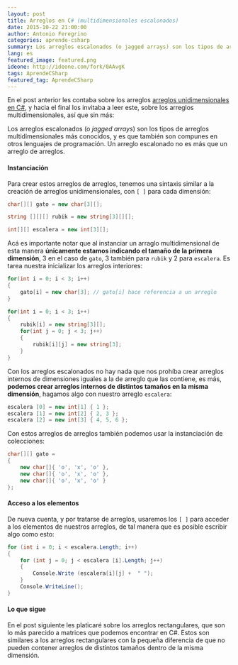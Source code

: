 ```yaml
---
layout: post
title: Arreglos en C# (multidimensionales escalonados)
date: 2015-10-22 21:00:00
author: Antonio Feregrino
categories: aprende-csharp
summary: Los arreglos escalonados (o jagged arrays) son los tipos de arreglos multidimensionales más conocidos, y es que también son compunes en otros lenguajes de programación. Un arreglo escalonado no es más que un arreglo de arreglos.
lang: es
featured_image: featured.png
ideone: http://ideone.com/fork/0AAvgK
tags: AprendeCSharp
featured_tag: AprendeCSharp
---
```


En el post anterior les contaba sobre los arreglos <a href="/post/arreglos-en-c-sharp-parte-1">arreglos unidimensionales en C#</a>, y hacia el final los invitaba a leer este, sobre los arreglos multidimensionales, así que sin más:  

Los arreglos escalonados (o *jagged arrays*) son los tipos de arreglos multidimensionales más conocidos, y es que también son compunes en otros lenguajes de programación. Un arreglo escalonado no es más que un arreglo de arreglos.

#### Instanciación  
Para crear estos arreglos de arreglos, tenemos una sintaxis similar a la creación de arreglos unidimensionales, con `[ ]` para cada dimensión: 
```csharp  
char[][] gato = new char[3][];

string [][][] rubik = new string[3][][];

int[][] escalera = new int[3][];
```  
Acá es importante notar que al instanciar un arraglo multidimensional de esta manera **únicamente estamos indicando el tamaño de la primera dimensión**, 3 en el caso de `gato`, 3 también para `rubik` y 2 para `escalera`. Es tarea nuestra inicializar los arreglos interiores: 
```csharp  
for(int i = 0; i < 3; i++)
{
	gato[i] = new char[3]; // gato[i] hace referencia a un arreglo
}
```  
```csharp  
for(int i = 0; i < 3; i++)
{
	rubik[i] = new string[3][];
	for(int j = 0; j < 3; j++)
	{
		rubik[i][j] = new string[3];
	}
}
```  
Con los arreglos escalonados no hay nada que nos prohíba crear arreglos internos de dimensiones iguales a la de arreglo que las contiene, es más, **podemos crear arreglos internos de distintos tamaños en la misma dimensión**, hagamos algo con nuestro arreglo `escalera`:   
```csharp  
escalera [0] = new int[1] { 1 };
escalera [1] = new int[2] { 2, 3 };
escalera [2] = new int[3] { 4, 5, 6 };
```  
Con estos arreglos de arreglos también podemos usar la instanciación de colecciones:   
```csharp  
char[][] gato = 
{
	new char[]{ 'o', 'x', 'o' },
	new char[]{ 'o', 'x', 'o' },
	new char[]{ 'o', 'x', 'o' }
};
```  
  
#### Acceso a los elementos  
De nueva cuenta, y por tratarse de arreglos, usaremos los `[ ]` para acceder a los elementos de nuestros arreglos, de tal manera que es posible escribir algo como esto:   
```csharp  
for (int i = 0; i < escalera.Length; i++)
{
	for (int j = 0; j < escalera [i].Length; j++) 
	{
		Console.Write (escalera[i][j] +  " ");
	}
	Console.WriteLine();
}    
```  

#### Lo que sigue
En el post siguiente les platicaré sobre los arreglos rectangulares, que son lo más parecido a matrices que podemos encontrar en C#. Estos son similares a los arreglos rectangulares con la pequeña diferencia de que no pueden contener arreglos de distintos tamaños dentro de la misma dimensión.